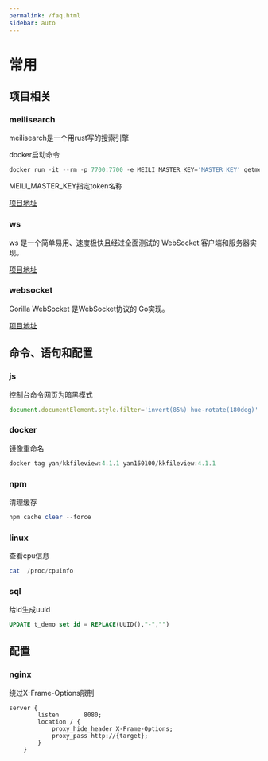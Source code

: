 ```yaml
---
permalink: /faq.html
sidebar: auto
---
```


# 常用

## 项目相关

### meilisearch

meilisearch是一个用rust写的搜索引擎

docker启动命令

```powershell
docker run -it --rm -p 7700:7700 -e MEILI_MASTER_KEY='MASTER_KEY' getmeili/meilisearch:v1.0
```

MEILI_MASTER_KEY指定token名称

[项目地址](https://github.com/meilisearch/meilisearch)

### ws

ws 是一个简单易用、速度极快且经过全面测试的 WebSocket 客户端和服务器实现。

[项目地址](https://github.com/websockets/ws)

### websocket

Gorilla WebSocket 是WebSocket协议的 Go实现。

[项目地址](https://github.com/gorilla/websocket)

## 命令、语句和配置

### js

控制台命令网页为暗黑模式

```javascript
document.documentElement.style.filter='invert(85%) hue-rotate(180deg)'
```

### docker

镜像重命名

```powershell
docker tag yan/kkfileview:4.1.1 yan160100/kkfileview:4.1.1
```

### npm

清理缓存

```powershell
npm cache clear --force
```

### linux

查看cpu信息

```powershell
cat  /proc/cpuinfo
```

### sql

给id生成uuid

```sql
UPDATE t_demo set id = REPLACE(UUID(),"-","") 
```

## 配置

### nginx

绕过X-Frame-Options限制

```nginx
server {
        listen       8080;
        location / {
            proxy_hide_header X-Frame-Options;
            proxy_pass http://{target};
        }
    }
```
